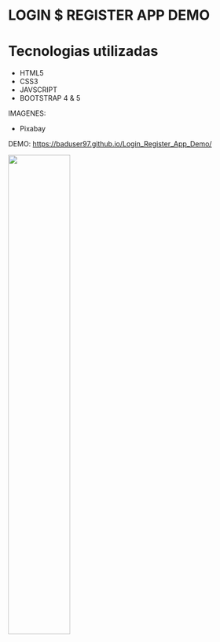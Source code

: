 # LOGIN $ REGISTER APP DEMO

# Tecnologias utilizadas

- HTML5
- CSS3
- JAVSCRIPT
- BOOTSTRAP 4 & 5

IMAGENES:

- Pixabay


DEMO: https://baduser97.github.io/Login_Register_App_Demo/

<img src="https://github.com/BadUser97/Login_Register_App_Demo/ssdemo.png" width="50%">